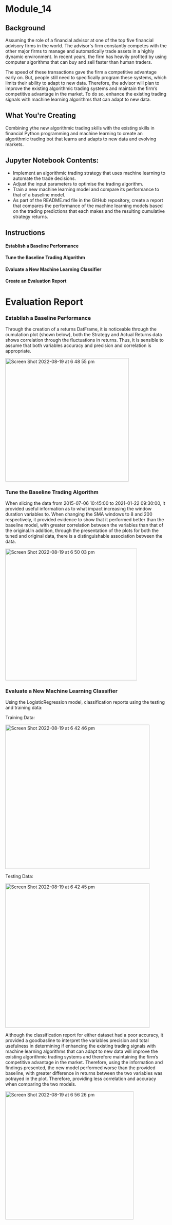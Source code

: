 # Module_14

## Background

Assuming the role of a financial advisor at one of the top five financial advisory firms in the world. The advisor's firm constantly competes with the other major firms to manage and automatically trade assets in a highly dynamic environment. In recent years, the firm has heavily profited by using computer algorithms that can buy and sell faster than human traders.

The speed of these transactions gave the firm a competitive advantage early on. But, people still need to specifically program these systems, which limits their ability to adapt to new data. Therefore, the advisor will plan to improve the existing algorithmic trading systems and maintain the firm’s competitive advantage in the market. To do so, enhance the existing trading signals with machine learning algorithms that can adapt to new data.

## What You're Creating

Combining ythe new algorithmic trading skills with the existing skills in financial Python programming and machine learning to create an algorithmic trading bot that learns and adapts to new data and evolving markets.

## Jupyter Notebook Contents:

- Implement an algorithmic trading strategy that uses machine learning to automate the trade decisions.
- Adjust the input parameters to optimise the trading algorithm.
- Train a new machine learning model and compare its performance to that of a baseline model.
- As part of the README.md file in the GitHub repository, create a report that compares the performance of the machine learning models based on the trading predictions that each makes and the resulting cumulative strategy returns.

## Instructions

#### Establish a Baseline Performance
#### Tune the Baseline Trading Algorithm
#### Evaluate a New Machine Learning Classifier
#### Create an Evaluation Report

# Evaluation Report

### Establish a Baseline Performance

Through the creation of a returns DatFrame, it is noticeable through the cumulation plot (shown below), both the Strategy and Actual Returns data shows correlation through the fluctuations in returns. Thus, it is sensible to assume that both variables accuracy and precision and correlation is appropriate.

<img width="384" alt="Screen Shot 2022-08-19 at 6 48 55 pm" src="https://user-images.githubusercontent.com/102783432/185582002-dd2afa02-9d22-4f8b-ac9f-7f6030b7a6ea.png">

### Tune the Baseline Trading Algorithm

When slicing the data from 2015-07-06 10:45:00 to 2021-01-22 09:30:00, it provided useful information as to what impact increasing the window duration variables to. When changing the SMA windows to 8 and 200 respectively, it provided evidence to show that it performed better than the baseline model, with greater correlation between the variables than that of the original.In addition, through the presentation of the plots for both the tuned and original data, there is a distinguishable association between the data. 

<img width="410" alt="Screen Shot 2022-08-19 at 6 50 03 pm" src="https://user-images.githubusercontent.com/102783432/185582154-b7a0cc57-e797-4596-8adc-6244e02378b8.png">

### Evaluate a New Machine Learning Classifier

Using the LogisticRegression model, classification reports using the testing and training data:

Training Data:

<img width="449" alt="Screen Shot 2022-08-19 at 6 42 46 pm" src="https://user-images.githubusercontent.com/102783432/185580930-97795957-2955-46e9-95bc-fdbbf42c362c.png">

Testing Data:

<img width="449" alt="Screen Shot 2022-08-19 at 6 42 45 pm" src="https://user-images.githubusercontent.com/102783432/185581011-8eb4130d-4ee4-4e7b-a882-916f98851e55.png">

Although the classification report for either dataset had a poor accuracy, it provided a goodbasline to interpret the variables precision and total usefulness in determining if enhancing the existing trading signals with machine learning algorithms that can adapt to new data will improve the existing algorithmic trading systems and therefore maintaining the firm’s competitive advantage in the market. Therefore, using the information and findings presented, the new model performed worse than the provided baseline, with greater difference in returns between the two variables was potrayed in the plot. Therefore, providing less correlation and accuracy when comparing the two models. 

<img width="399" alt="Screen Shot 2022-08-19 at 6 56 26 pm" src="https://user-images.githubusercontent.com/102783432/185583515-61bb5350-2710-4a0f-8e70-0db22b0fed14.png">


